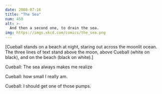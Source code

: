 ```yaml
---
date: 2008-07-16
title: "The Sea"
num: 450
alt: >-
  And then a second one, to drain the sea.
img: https://imgs.xkcd.com/comics/the_sea.png
---
```

[Cueball stands on a beach at night, staring out across the moonlit ocean. The three lines of text stand above the moon, above Cueball (white on black), and on the beach (black on white).]

Cueball: The sea always makes me realize

Cueball: how small I really am.

Cueball: I should get one of those pumps.